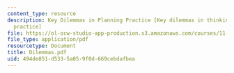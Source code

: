 ```yaml
---
content_type: resource
description: Key Dilemmas in Planning Practice [Key dilemmas in thinking about planning
  practice]
file: https://ol-ocw-studio-app-production.s3.amazonaws.com/courses/11-201-gateway-planning-action-fall-2002/494de851d5335a059f0d669cebdafbea_Dilemmas.pdf
file_type: application/pdf
resourcetype: Document
title: Dilemmas.pdf
uid: 494de851-d533-5a05-9f0d-669cebdafbea
---
```

